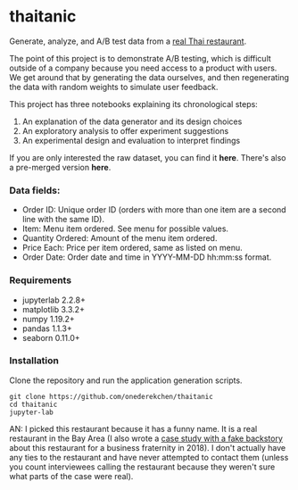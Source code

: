 # thaitanic
Generate, analyze, and A/B test data from a [real Thai restaurant](https://www.google.com/search?q=thai+tanic+sausalito).

The point of this project is to demonstrate A/B testing, which is difficult outside of a company because you need access to a product with users. We get around that by generating the data ourselves, and then regenerating the data with random weights to simulate user feedback. 

This project has three notebooks explaining its chronological steps:
1. An explanation of the data generator and its design choices
2. An exploratory analysis to offer experiment suggestions
3. An experimental design and evaluation to interpret findings

If you are only interested the raw dataset, you can find it **here**. There's also a pre-merged version **here**.

### Data fields:
- Order ID: Unique order ID (orders with more than one item are a second line with the same ID).
- Item: Menu item ordered. See menu for possible values.
- Quantity Ordered: Amount of the menu item ordered.
- Price Each: Price per item ordered, same as listed on menu.
- Order Date: Order date and time in YYYY-MM-DD hh:mm:ss format.


### Requirements

- jupyterlab 2.2.8+
- matplotlib 3.3.2+
- numpy 1.19.2+
- pandas 1.1.3+
- seaborn 0.11.0+

### Installation

Clone the repository and run the application generation scripts.
```
git clone https://github.com/onederekchen/thaitanic
cd thaitanic
jupyter-lab
```

AN: I picked this restaurant because it has a funny name. It is a real restaurant in the Bay Area (I also wrote a [case study with a fake backstory](https://docs.google.com/document/d/1iwT_TimRU4odQRN2J2ChMyN4kJbqcM5lxDdTyFkDV0U) about this restaurant for a business fraternity in 2018). I don't actually have any ties to the restaurant and have never attempted to contact them (unless you count interviewees calling the restaurant because they weren't sure what parts of the case were real).
